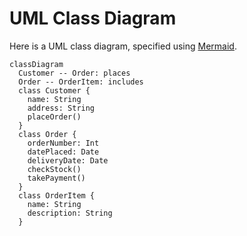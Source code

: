 # UML Class Diagram

Here is a UML class diagram, specified using [Mermaid][mer].

```mermaid
classDiagram
  Customer -- Order: places
  Order -- OrderItem: includes
  class Customer {
    name: String
    address: String
    placeOrder()
  }
  class Order {
    orderNumber: Int
    datePlaced: Date
    deliveryDate: Date
    checkStock()
    takePayment()
  }
  class OrderItem {
    name: String
    description: String
  }
```


[mer]: https://mermaid.js.org/
